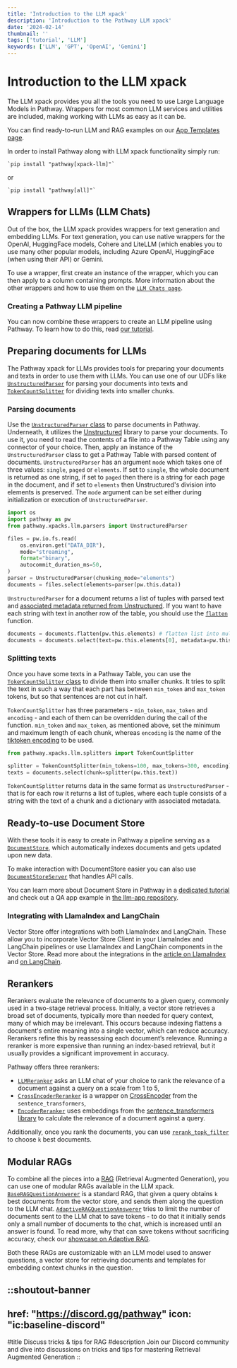 ```yaml
---
title: 'Introduction to the LLM xpack'
description: 'Introduction to the Pathway LLM xpack'
date: '2024-02-14'
thumbnail: ''
tags: ['tutorial', 'LLM']
keywords: ['LLM', 'GPT', 'OpenAI', 'Gemini']
---
```


# Introduction to the LLM xpack

The LLM xpack provides you all the tools you need to use Large Language Models in Pathway. Wrappers for most common LLM services and utilities are included, making working with LLMs as easy as it can be.

You can find ready-to-run LLM and RAG examples on our [App Templates page](/developers/templates?category=llm#llm).

In order to install Pathway along with LLM xpack functionality simply run:
```
`pip install "pathway[xpack-llm]"`
```

or 

```
`pip install "pathway[all]"`
```

## Wrappers for LLMs (LLM Chats)

Out of the box, the LLM xpack provides wrappers for text generation and embedding LLMs. For text generation, you can use native wrappers for the OpenAI, HuggingFace models, Cohere and LiteLLM (which enables you to use many other popular models, including Azure OpenAI, HuggingFace (when using their API) or Gemini.

To use a wrapper, first create an instance of the wrapper, which you can then apply to a column containing prompts. More information about the other wrappers and how to use them on the [`LLM Chats page`](/developers/user-guide/llm-xpack/llm-chats).

### Creating a Pathway LLM pipeline
You can now combine these wrappers to create an LLM pipeline using Pathway. To learn how to do this, read [our tutorial](/developers/user-guide/llm-xpack/llm-app-pathway).

## Preparing documents for LLMs

The Pathway xpack for LLMs provides tools for preparing your documents and texts in order to use them with LLMs. You can use one of our UDFs like [`UnstructuredParser`](/developers/api-docs/pathway-xpacks-llm/parsers#pathway.xpacks.llm.parsers.UnstructuredParser) for parsing your documents into texts and [`TokenCountSplitter`](/developers/api-docs/pathway-xpacks-llm/splitters#pathway.xpacks.llm.splitters.TokenCountSplitter) for dividing texts into smaller chunks.

### Parsing documents
Use the [`UnstructuredParser` class](/developers/api-docs/pathway-xpacks-llm/parsers#pathway.xpacks.llm.parsers.UnstructuredParser) to parse documents in Pathway. Underneath, it utilizes the [Unstructured](https://unstructured.io/) library to parse your documents. To use it, you need to read the contents of a file into a Pathway Table using any connector of your choice. Then, apply an instance of the `UnstructuredParser` class to get a Pathway Table with parsed content of documents. `UnstructuredParser` has an argument `mode` which takes one of three values: `single`, `paged` or `elements`. If set to `single`, the whole document is returned as one string, if set to `paged` then there is a string for each page in the document, and if set to `elements` then Unstructured's division into elements is preserved. The `mode` argument can be set either during initialization or execution of `UnstructuredParser`.

```python
import os
import pathway as pw
from pathway.xpacks.llm.parsers import UnstructuredParser

files = pw.io.fs.read(
    os.environ.get("DATA_DIR"),
    mode="streaming",
    format="binary",
    autocommit_duration_ms=50,
)
parser = UnstructuredParser(chunking_mode="elements")
documents = files.select(elements=parser(pw.this.data))
```

`UnstructuredParser` for a document returns a list of tuples with parsed text and [associated metadata returned from Unstructured](https://unstructured-io.github.io/unstructured/metadata.html). If you want to have each string with text in another row of the table, you should use the [`flatten`](/developers/api-docs/pathway-table#pathway.Table.flatten) function.

```python
documents = documents.flatten(pw.this.elements) # flatten list into multiple rows
documents = documents.select(text=pw.this.elements[0], metadata=pw.this.elements[1]) # extract text and metadata from tuple
```

### Splitting texts
Once you have some texts in a Pathway Table, you can use the [`TokenCountSplitter` class](/developers/api-docs/pathway-xpacks-llm/splitters#pathway.xpacks.llm.splitters.TokenCountSplitter) to divide them into smaller chunks. It tries to split the text in such a way that each part has between `min_token` and `max_token` tokens, but so that sentences are not cut in half. 

`TokenCountSplitter` has three parameters - `min_token`, `max_token` and `encoding` - and each of them can be overridden during the call of the function. `min_token` and `max_token`, as mentioned above, set the minimum and maximum length of each chunk, whereas `encoding` is the name of the [tiktoken encoding](https://github.com/openai/openai-cookbook/blob/main/examples/How_to_count_tokens_with_tiktoken.ipynb) to be used.

```python
from pathway.xpacks.llm.splitters import TokenCountSplitter

splitter = TokenCountSplitter(min_tokens=100, max_tokens=300, encoding)
texts = documents.select(chunk=splitter(pw.this.text))
```

`TokenCountSplitter` returns data in the same format as `UnstructuredParser` - that is for each row it returns a list of tuples, where each tuple consists of a string with the text of a chunk and a dictionary with associated metadata.



## Ready-to-use Document Store

With these tools it is easy to create in Pathway a pipeline serving as a [`DocumentStore`](/developers/api-docs/pathway-xpacks-llm/document_store), which automatically indexes documents and gets updated upon new data.

To make interaction with DocumentStore easier you can also use [`DocumentStoreServer`](/developers/api-docs/pathway-xpacks-llm/servers#pathway.xpacks.llm.servers.DocumentStoreServer) that handles API calls.

You can learn more about Document Store in Pathway in a [dedicated tutorial](/developers/user-guide/llm-xpack/docs-indexing) and check out a QA app example in [the llm-app repository](https://github.com/pathwaycom/llm-app/blob/main/templates/question_answering_rag/app.py). 

### Integrating with LlamaIndex and LangChain

Vector Store offer integrations with both LlamaIndex and LangChain. These allow you to incorporate Vector Store Client in your LlamaIndex and LangChain pipelines or use LlamaIndex and LangChain components in the Vector Store. Read more about the integrations in the [article on LlamaIndex](/blog/llamaindex-pathway) and [on LangChain](/blog/langchain-integration).


## Rerankers

Rerankers evaluate the relevance of documents to a given query, commonly used in a two-stage retrieval process. Initially, a vector store retrieves a broad set of documents, typically more than needed for query context, many of which may be irrelevant. This occurs because indexing flattens a document's entire meaning into a single vector, which can reduce accuracy.
Rerankers refine this by reassessing each document’s relevance. Running a reranker is more expensive than running an index-based retrieval, but it usually provides a significant improvement in accuracy.

Pathway offers three rerankers:
- [`LLMReranker`](/developers/api-docs/pathway-xpacks-llm/rerankers#pathway.xpacks.llm.rerankers.LLMReranker) asks an LLM chat of your choice to rank the relevance of a document against a query on a scale from 1 to 5,
- [`CrossEncoderReranker`](/developers/api-docs/pathway-xpacks-llm/rerankers#pathway.xpacks.llm.rerankers.CrossEncoderReranker) is a wrapper on [CrossEncoder](https://www.sbert.net/docs/cross_encoder/usage/usage.html) from the `sentence_transformers`,
- [`EncoderReranker`](/developers/api-docs/pathway-xpacks-llm/rerankers#pathway.xpacks.llm.rerankers.EncoderReranker) uses embeddings from the [sentence_transformers library](https://www.sbert.net/docs/sentence_transformer/usage/usage.html) to calculate the relevance of a document against a query.

Additionally, once you rank the documents, you can use [`rerank_topk_filter`](/developers/api-docs/pathway-xpacks-llm/rerankers#pathway.xpacks.llm.rerankers.rerank_topk_filter) to choose `k` best documents.

## Modular RAGs

To combine all the pieces into a [RAG](https://en.wikipedia.org/wiki/Retrieval-augmented_generation) (Retrieval Augmented Generation), you can use one of modular RAGs available in the LLM xpack. [`BaseRAGQuestionAnswerer`](/developers/api-docs/pathway-xpacks-llm/question_answering#pathway.xpacks.llm.question_answering.BaseRAGQuestionAnswerer) is a standard RAG, that given a query obtains `k` best documents from the vector store, and sends them along the question to the LLM chat. [`AdaptiveRAGQuestionAnswerer`](/developers/api-docs/pathway-xpacks-llm/question_answering#pathway.xpacks.llm.question_answering.AdaptiveRAGQuestionAnswerer) tries to limit the number of documents sent to the LLM chat to save tokens - to do that it initially sends only a small number of documents to the chat, which is increased until an answer is found. To read more, why that can save tokens without sacrificing accuracy, check our [showcase on Adaptive RAG](/developers/templates/rag/adaptive-rag).

Both these RAGs are customizable with an LLM model used to answer questions, a vector store for retrieving documents and templates for embedding context chunks in the question.
 

::shoutout-banner
---
href: "https://discord.gg/pathway"
icon: "ic:baseline-discord"
---
#title
Discuss tricks & tips for RAG
#description
Join our Discord community and dive into discussions on tricks and tips for mastering Retrieval Augmented Generation
::
